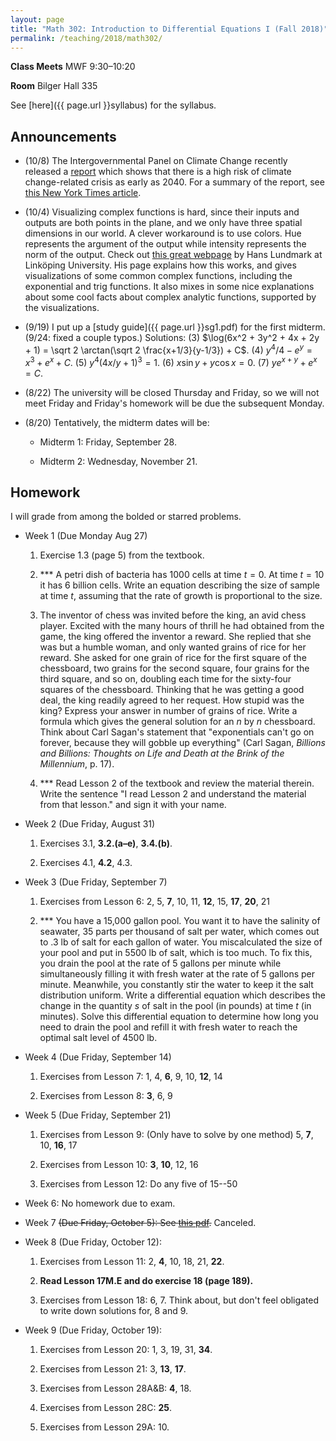 ```yaml
---
layout: page
title: "Math 302: Introduction to Differential Equations I (Fall 2018)"
permalink: /teaching/2018/math302/
---
```


**Class Meets** MWF 9:30–10:20

**Room** Bilger Hall 335

See [here]({{ page.url }}syllabus) for the syllabus.

Announcements
-------------

* (10/8) The Intergovernmental Panel on Climate Change recently released a [report](http://www.ipcc.ch/report/sr15/) which shows that there is a high risk of climate change-related crisis as early as 2040. For a summary of the report, see [this New York Times article](https://www.nytimes.com/2018/10/07/climate/ipcc-climate-report-2040.html).

* (10/4) Visualizing complex functions is hard, since their inputs and outputs are both points in the plane, and we only have three spatial dimensions in our world. A clever workaround is to use colors. Hue represents the argument of the output while intensity represents the norm of the output. Check out [this great webpage](http://users.mai.liu.se/hanlu09/complex/domain_coloring.html) by Hans Lundmark at Linköping University. His page explains how this works, and gives visualizations of some common complex functions, including the exponential and trig functions. It also mixes in some nice explanations about some cool facts about complex analytic functions, supported by the visualizations.

* (9/19) I put up a [study guide]({{ page.url }}sg1.pdf) for the first midterm. (9/24: fixed a couple typos.) Solutions: (3) $\log(6x^2 + 3y^2 + 4x + 2y + 1) = \sqrt 2 \arctan(\sqrt 2 \frac{x+1/3}{y-1/3}) + C$. (4) $y^4/4 - e^y = x^3 + e^x + C$. (5) $y^4(4x/y + 1)^3 = 1$. (6) $x\sin y + y \cos x = 0$. (7) $ye^{x+y} + e^x = C$. 

* (8/22) The university will be closed Thursday and Friday, so we will not meet Friday and Friday's homework will be due the subsequent Monday.

* (8/20) Tentatively, the midterm dates will be: 

    * Midterm 1: Friday, September 28.

    * Midterm 2: Wednesday, November 21.

Homework
--------

I will grade from among the bolded or starred problems.

* Week 1 (Due Monday Aug 27) 

    1. Exercise 1.3 (page 5) from the textbook.

    2. \*\*\* A petri dish of bacteria has 1000 cells at time $t = 0$. At time $t = 10$ it has 6 billion cells. Write an equation describing the size of sample at time $t$, assuming that the rate of growth is proportional to the size.
	
    3. The inventor of chess was invited before the king, an avid chess player. Excited with the many hours of thrill he had obtained from the game, the king offered the inventor a reward. She replied that she was but a humble woman, and only wanted grains of rice for her reward. She asked for one grain of rice for the first square of the chessboard, two grains for the second square, four grains for the third square, and so on, doubling each time for the sixty-four squares of the chessboard. Thinking that he was getting a good deal, the king readily agreed to her request. How stupid was the king? Express your answer in number of grains of rice. Write a formula which gives the general solution for an $n$ by $n$ chessboard. Think about Carl Sagan's statement that "exponentials can't go on forever, because they will gobble up everything" (Carl Sagan, *Billions and Billions: Thoughts on Life and Death at the Brink of the Millennium*, p. 17).
	
	4. \*\*\* Read Lesson 2 of the textbook and review the material therein. Write the sentence "I read Lesson 2 and understand the material from that lesson." and sign it with your name. 

* Week 2 (Due Friday, August 31)

    1. Exercises 3.1, **3.2.(a–e)**, **3.4.(b)**.

    2. Exercises 4.1, **4.2**, 4.3.


* Week 3 (Due Friday, September 7)

    1. Exercises from Lesson 6: 2, 5, **7**, 10, 11, **12**, 15, **17**, **20**, 21

    2. *** You have a 15,000 gallon pool. You want it to have the salinity of seawater, 35 parts per thousand of salt per water, which comes out to .3 lb of salt for each gallon of water. You miscalculated the size of your pool and put in 5500 lb of salt, which is too much. To fix this, you drain the pool at the rate of 5 gallons per minute while simultaneously filling it with fresh water at the rate of 5 gallons per minute. Meanwhile, you constantly stir the water to keep it the salt distribution uniform. Write a differential equation which describes the change in the quantity $s$ of salt in the pool (in pounds) at time $t$ (in minutes). Solve this differential equation to determine how long you need to drain the pool and refill it with fresh water to reach the optimal salt level of 4500 lb.

* Week 4 (Due Friday, September 14)

    1. Exercises from Lesson 7: 1, 4, **6**, 9, 10, **12**, 14

    2. Exercises from Lesson 8: **3**, 6, 9

* Week 5 (Due Friday, September 21)

    1. Exercises from Lesson 9: (Only have to solve by one method) 5, **7**, 10, **16**, 17

    2. Exercises from Lesson 10: **3**, **10**, 12, 16

    3. Exercises from Lesson 12: Do any five of 15--50

* Week 6: No homework due to exam.

* Week 7 <strike>(Due Friday, October 5): See <a href="{{ page.url }}h7.pdf">this pdf</a>.</strike> Canceled.

* Week 8 (Due Friday, October 12): 

    1. Exercises from Lesson 11: 2, **4**, 10, 18, 21, **22**.

    2. **Read Lesson 17M.E and do exercise 18 (page 189).**

    3. Exercises from Lesson 18: 6, 7. Think about, but don't feel obligated to write down solutions for, 8 and 9.

* Week 9 (Due Friday, October 19):

    1. Exercises from Lesson 20: 1, 3, 19, 31, **34**.

    2. Exercises from Lesson 21: 3, **13**, **17**.

    3. Exercises from Lesson 28A&B: **4**, 18.

    4. Exercises from Lesson 28C: **25**.

    5. Exercises from Lesson 29A: 10.


